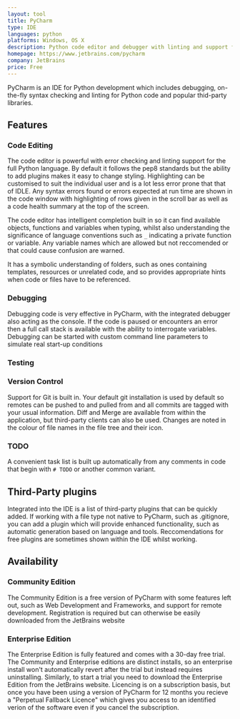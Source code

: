 ```yaml
---
layout: tool
title: PyCharm
type: IDE
languages: python
platforms: Windows, OS X
description: Python code editor and debugger with linting and support for many third-party libraries
homepage: https://www.jetbrains.com/pycharm
company: JetBrains
price: Free
---
```


PyCharm is an IDE for Python development which includes debugging, on-the-fly syntax checking and linting for Python code and popular thid-party libraries.

## Features

### Code Editing
The code editor is powerful with error checking and linting support for the full Python language.  By default it follows the pep8 standards but the ability to add plugins makes it easy to change styling.  Highlighting can be customised to suit the individual user and is a lot less error prone that that of IDLE.  Any syntax errors found or errors expected at run time are shown in the code window with highlighting of rows given in the scroll bar as well as a code health summary at the top of the screen.

The code editor has intelligent completion built in so it can find available objects, functions and variables when typing, whilst also understanding the significance of language conventions such as `_` indicating a private function or variable.  Any variable names which are allowed but not reccomended or that could cause confusion are warned.

It has a symbolic understanding of folders, such as ones containing templates, resources or unrelated code, and so provides appropriate hints when code or files have to be referenced.

### Debugging
Debugging code is very effective in PyCharm, with the integrated debugger also acting as the console.  If the code is paused or encounters an error then a full call stack is available with the ability to interrogate variables.  Debugging can be started with custom command line parameters to simulate real start-up conditions

### Testing

### Version Control
Support for Git is built in.  Your default git installation is used by default so remotes can be pushed to and pulled from and all commits are tagged with your usual information.  Diff and Merge are available from within the application, but third-party clients can also be used.  Changes are noted in the colour of file names in the file tree and their icon.

### TODO
A convenient task list is built up automatically from any comments in code that begin with `# TODO` or another common variant.

## Third-Party plugins
Integrated into the IDE is a list of third-party plugins that can be quickly added.  If working with a file type not native to PyCharm, such as .gitignore, you can add a plugin which will provide enhanced functionality, such as automatic generation based on language and tools.  Reccomendations for free plugins are sometimes shown within the IDE whilst working.

## Availability

### Community Edition
The Community Edition is a free version of PyCharm with some features left out, such as Web Development and Frameworks, and support for remote development.  Registration is required but can otherwise be easily downloaded from the JetBrains website

### Enterprise Edition
The Enterprise Edition is fully featured and comes with a 30-day free trial.  The Community and Enterprise editions are distinct installs, so an enterprise install won't automatically revert after the trial but instead requires uninstalling.  Similarly, to start a trial you need to download the Enterprise Edition from the JetBrains website.  Licencing is on a subscription basis, but once you have been using a version of PyCharm for 12 months you recieve a "Perpetual Fallback Licence" which gives you access to an identified verion of the software even if you cancel the subscription.